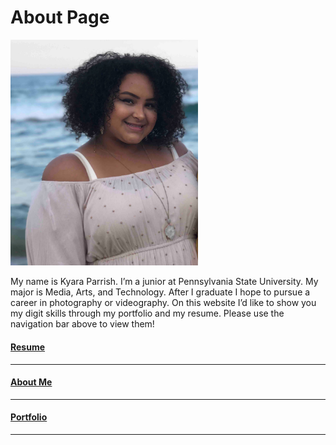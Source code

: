 About Page
=========

<img src="./images/kyara_beach.jpg" alt="kyara" width="300"/>




My name is Kyara Parrish. I’m a junior at Pennsylvania State University. My major is Media, Arts, and Technology. After I graduate I hope to pursue a career in photography or videography. On this website I’d like to show you my digit skills through my portfolio and my resume. Please use the navigation bar above to view them!



#### [Resume](resume.md)
------
#### [About Me](about.md)
------
#### [Portfolio](portfolio.md)
------
